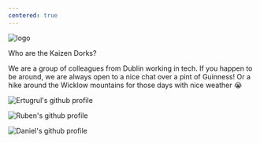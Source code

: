 ```yaml
---
centered: true
---
```

<img class="home__logo" :src="$withBase('/logo_navbar.png')" alt="logo">

Who are the Kaizen Dorks?

We are a group of colleagues from Dublin working in tech. If you happen to be around, we are always open to a nice chat over a pint of Guinness! Or a hike around the Wicklow mountains for those days with nice weather 😭

<div class="github-card-wrapper">
  <div class="github-card" data-github="ekarademir" data-width="400" data-height="150" data-theme="default"></div>
</div>

![Ertugrul's github profile](https://github-readme-stats.vercel.app/api?username=ekarademir&show_icons=true&theme=dark)

<div class="github-card-wrapper">
  <div class="github-card" data-github="iorubs" data-width="400" data-height="150" data-theme="default"></div>
</div>

![Ruben's github profile](https://github-readme-stats.vercel.app/api?username=iorubs&show_icons=true&theme=cobalt)

<div class="github-card-wrapper">
  <div class="github-card" data-github="DaniJG" data-width="400" data-height="150" data-theme="default"></div>
</div>

![Daniel's github profile](https://github-readme-stats.vercel.app/api?username=danijg&show_icons=true&theme=tokyonight)

<github-profile-loader />

